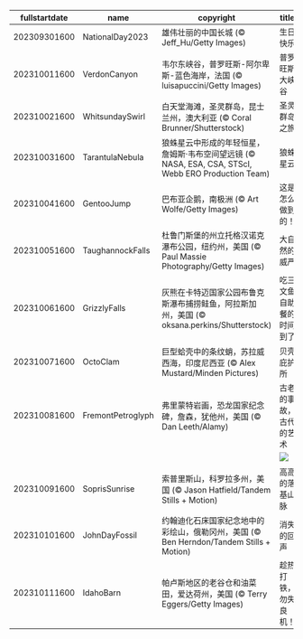 |fullstartdate|name|copyright|title|image|
|--|--|--|--|--|
202309301600|NationalDay2023|雄伟壮丽的中国长城 (© Jeff_Hu/Getty Images)|生日快乐|![](/zh-CN/2023/10/202309301600NationalDay2023.jpg)|
202310011600|VerdonCanyon|韦尔东峡谷，普罗旺斯-阿尔卑斯-蓝色海岸，法国 (© luisapuccini/Getty Images)|普罗旺斯大峡谷|![](/zh-CN/2023/10/202310011600VerdonCanyon.jpg)|
202310021600|WhitsundaySwirl|白天堂海滩，圣灵群岛，昆士兰州，澳大利亚 (© Coral Brunner/Shutterstock)|圣灵群岛之旅|![](/zh-CN/2023/10/202310021600WhitsundaySwirl.jpg)|
202310031600|TarantulaNebula|狼蛛星云中形成的年轻恒星，詹姆斯·韦布空间望远镜 (© NASA, ESA, CSA, STScI, Webb ERO Production Team)|狼蛛星云|![](/zh-CN/2023/10/202310031600TarantulaNebula.jpg)|
202310041600|GentooJump|巴布亚企鹅，南极洲 (© Art Wolfe/Getty Images)|这是怎么做到的！|![](/zh-CN/2023/10/202310041600GentooJump.jpg)|
202310051600|TaughannockFalls|杜鲁门斯堡的州立托格汉诺克瀑布公园，纽约州，美国 (© Paul Massie Photography/Getty Images)|大自然的威严|![](/zh-CN/2023/10/202310051600TaughannockFalls.jpg)|
202310061600|GrizzlyFalls|灰熊在卡特迈国家公园布鲁克斯瀑布捕捞鲑鱼，阿拉斯加州，美国 (© oksana.perkins/Shutterstock)|吃三文鱼自助餐的时间到了|![](/zh-CN/2023/10/202310061600GrizzlyFalls.jpg)|
202310071600|OctoClam|巨型蛤壳中的条纹蛸，苏拉威西海，印度尼西亚 (© Alex Mustard/Minden Pictures)|贝壳庇护所|![](/zh-CN/2023/10/202310071600OctoClam.jpg)|
202310081600|FremontPetroglyph|弗里蒙特岩画，恐龙国家纪念碑，詹森，犹他州，美国 (© Dan Leeth/Alamy)|古老的事故，古代的艺术|![](/zh-CN/2023/10/202310081600FremontPetroglyph.jpg)|
||||![](/zh-CN/2023/10/.jpg)|
202310091600|SoprisSunrise|索普里斯山，科罗拉多州，美国 (© Jason Hatfield/Tandem Stills + Motion)|高高的落基山脉|![](/zh-CN/2023/10/202310091600SoprisSunrise.jpg)|
202310101600|JohnDayFossil|约翰迪化石床国家纪念地中的彩绘山，俄勒冈州，美国 (© Ben Herndon/Tandem Stills + Motion)|消失的回声|![](/zh-CN/2023/10/202310101600JohnDayFossil.jpg)|
202310111600|IdahoBarn|帕卢斯地区的老谷仓和油菜田，爱达荷州，美国 (© Terry Eggers/Getty Images)|趁热打铁，勿失良机！|![](/zh-CN/2023/10/202310111600IdahoBarn.jpg)|
